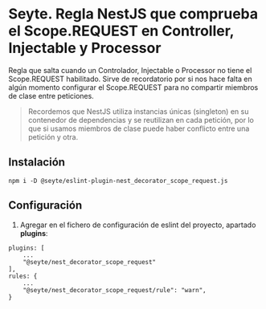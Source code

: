 # Seyte. Regla NestJS que comprueba el Scope.REQUEST en Controller, Injectable y Processor

Regla que salta cuando un Controlador, Injectable o Processor no tiene el Scope.REQUEST habilitado. Sirve de recordatorio por si nos hace falta en algún momento configurar el Scope.REQUEST para no compartir miembros de clase entre peticiones.

>Recordemos que NestJS utiliza instancias únicas (singleton) en su contenedor de dependencias y se reutilizan en cada petición, por lo que si usamos miembros de clase puede haber conflicto entre una petición y otra.

## Instalación

```
npm i -D @seyte/eslint-plugin-nest_decorator_scope_request.js
```

## Configuración

1. Agregar en el fichero de configuración de eslint del proyecto, apartado **plugins**:

```
plugins: [
    ...
    "@seyte/nest_decorator_scope_request"
],
rules: {
    ...
    "@seyte/nest_decorator_scope_request/rule": "warn",
}
```